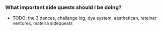 ### What important side quests should I be doing?

- TODO: the 3 dances, challange log, dye system, aesthetican, reteiner ventures, mateira sidequests
